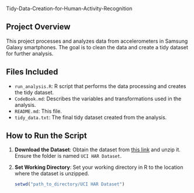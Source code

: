 Tidy-Data-Creation-for-Human-Activity-Recognition

## Project Overview

This project processes and analyzes data from accelerometers in Samsung Galaxy smartphones. The goal is to clean the data and create a tidy dataset for further analysis.

## Files Included

- `run_analysis.R`: R script that performs the data processing and creates the tidy dataset.
- `CodeBook.md`: Describes the variables and transformations used in the analysis.
- `README.md`: This file.
- `tidy_data.txt`: The final tidy dataset created from the analysis.

## How to Run the Script

1. **Download the Dataset**: Obtain the dataset from [this link](https://d396qusza40orc.cloudfront.net/getdata%2Fprojectfiles%2FUCI%20HAR%20Dataset.zip) and unzip it. Ensure the folder is named `UCI HAR Dataset`.
   
2. **Set Working Directory**: Set your working directory in R to the location where the dataset is unzipped.

   ```r
   setwd("path_to_directory/UCI HAR Dataset")
